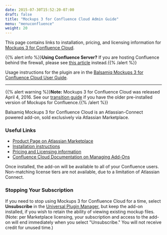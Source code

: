 ```yaml
---
date: 2015-07-30T15:52:20-07:00
draft: false
title: "Mockups 3 for Confluence Cloud Admin Guide"
menu: "menuconfluence"
weight: 20
---
```


This page contains links to installation, pricing, and licensing information for [Mockups 3 for Confluence Cloud](https://marketplace.atlassian.com/plugins/com.balsamiq.mockups.confluence/cloud/overview).

{{% alert info %}}**Using Confluence Server?** If you are hosting Confluence behind the firewall, please see [this article](/confluence/admin-guide/) instead.{{% /alert %}}

Usage instructions for the plugin are in the [Balsamiq Mockups 3 for Confluence Cloud User Guide](/confluence/user-guide-cloud/).

* * *

{{% alert warning %}}**Note:** Mockups 3 for Confluence Cloud was released April 4, 2016.  See our [transition guide](/confluence/transition-guide/) if you have the older pre-installed version of Mockups for Confluence.{{% /alert %}}

Balsamiq Mockups 3 for Confluence Cloud is an Atlassian-Connect powered add-on, sold exclusively via Atlassian Marketplace.

### Useful Links

* [Product Page on Atlassian Marketplace](https://marketplace.atlassian.com/plugins/com.balsamiq.mockups.confluence/cloud/overview)
* [Installation instructions](https://marketplace.atlassian.com/plugins/com.balsamiq.mockups.confluence/cloud/installation)
* [Pricing and Licensing information](https://marketplace.atlassian.com/plugins/com.balsamiq.mockups.confluence/cloud/pricing)
* [Confluence Cloud Documentation on Managing Add-Ons](https://confluence.atlassian.com/confcloud/managing-add-ons-or-plugins-724766519.html)

Once installed, the add-on will be available to all of your Confluence users. Non-matching license tiers are not available, due to a limitation of Atlassian Connect.

### Stopping Your Subscription

If you need to stop using Mockups 3 for Confluence Cloud for a time, select **Unsubscribe** in the [Universal Plugin Manager](https://confluence.atlassian.com/confcloud/managing-add-ons-or-plugins-724766519.html), but keep the add-on installed, if you wish to retain the ability of viewing existing mockup files. (Note: per Marketplace licensing, your subscription and access to the add-on will end immediately when you select "Unsubscribe." You will not receive credit for unused time.)
